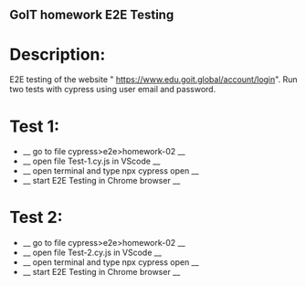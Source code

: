 ## GoIT homework E2E Testing
# Description:

E2E testing of the website " https://www.edu.goit.global/account/login". Run two tests with cypress using user email and password. 

# Test 1:

- __ go to file cypress>e2e>homework-02 __
- __ open file Test-1.cy.js in VScode __
- __ open terminal and type npx cypress open __
- __ start E2E Testing in Chrome browser __

# Test 2:

- __ go to file cypress>e2e>homework-02 __
- __ open file Test-2.cy.js in VScode __
- __ open terminal and type npx cypress open __
- __ start E2E Testing in Chrome browser __